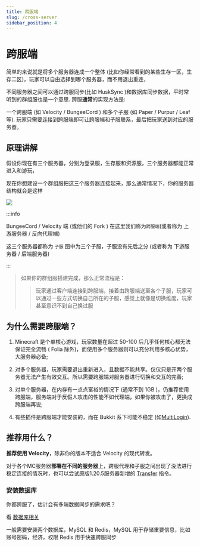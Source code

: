 ```yaml
---
title: 跨服端
slug: /cross-server
sidebar_position: 4
---
```


# 跨服端

简单的来说就是将多个服务器连成一个整体 (比如你经常看到的某些生存一区，生存二区)，玩家可以自由选择到哪个服务器，而不用退出重连，

不同服务器之间可以通过跨服同步(比如 HuskSync )和数据库同步数据，平时常听到的群组服也是一个意思. 跨服**通常**的实现方法是:

一个跨服端 (如 Velocity / BungeeCord ) 和多个子服 (如 Paper / Purpur / Leaf 等). 玩家只需要连接到跨服端即可让跨服端和子服联系，最后把玩家送到对应的服务器。

## 原理讲解

假设你现在有三个服务器，分别为登录服，生存服和资源服，三个服务器都能正常进入和游玩，

现在你想建设一个群组服把这三个服务器连接起来，那么通常情况下，你的服务器结构就会是这样

![](_images/灵魂画师教开群组服.png)

:::info

BungeeCord / Velocity 端 (或他们的 Fork ) 在这里我们称为`跨服端`(或者称为 上游服务器 / 反向代理端)

这三个服务器都称为 `子服` 图中为三个子服，子服没有先后之分 (或者称为 下游服务器 / 后端服务器)

:::

> 如果你的群组服搭建完成，那么正常流程是：
>
> > 玩家通过客户端连接到跨服端，接着由跨服端送至各个子服，玩家可以通过一些方式切换自己所在的子服，感觉上就像是切换维度，玩家甚至意识不到自己换过服

## 为什么需要跨服端？

1. Minecraft 是个单核心游戏，玩家数量在超过 50-100 后几乎任何核心都无法保证完全流畅 ( Folia 除外)，而使用多个服务器则可以充分利用多核心优势，大服务器必备;

2. 对多个服务器，玩家需要退出重新进入，且数据不能共享。仅仅只是开两个服务器无法产生有效交互。所以需要跨服端对服务器进行切换和交互的完善;

3. 对单个服务器，在内存有一点点富裕的情况下 (通常不到 1GB )，仍推荐使用跨服端，服务端对于反假人攻击的性能不如代理端，如果你被攻击了，更换成跨服端再说;

4. 有些插件是跨服端才能安装的，而在 Bukkit 系下可能不稳定 (如[MultiLogin](https://github.com/CaaMoe/MultiLogin)).

## 推荐用什么？

**推荐使用 Velocity**，除非你的版本不适合 Velocity 的现代转发。

对于各个MC服务器**部署在不同的服务器**上，跨服代理和子服之间出现了没法进行稳定连接的情况时，也可以尝试原版1.20.5服务器新增的 [Transfer](./build-up/Transfer/transfer.md) 指令。

### 安装数据库

你都跨服了，估计会有多端数据同步的需求吧？

看 [数据库相关](/database)

一般需要安装两个数据库，MySQL 和 Redis，MySQL 用于存储重要信息，比如账号密码，经济，权限 Redis 用于快速跨服同步
